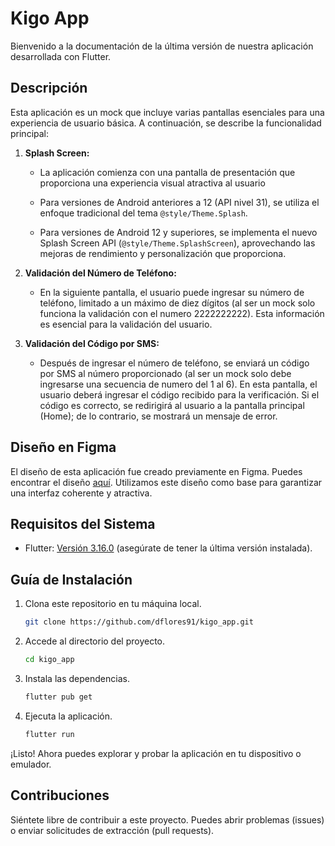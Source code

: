 # Kigo App

Bienvenido a la documentación de la última versión de nuestra aplicación desarrollada con Flutter.

## Descripción

Esta aplicación es un mock que incluye varias pantallas esenciales para una experiencia de usuario básica. A continuación, se describe la funcionalidad principal:

1. **Splash Screen:**
   - La aplicación comienza con una pantalla de presentación que proporciona una experiencia visual atractiva al usuario 

   - Para versiones de Android anteriores a 12 (API nivel 31), se utiliza el enfoque tradicional del tema `@style/Theme.Splash`.

    - Para versiones de Android 12 y superiores, se implementa el nuevo Splash Screen API (`@style/Theme.SplashScreen`), aprovechando las mejoras de rendimiento y personalización que proporciona.

2. **Validación del Número de Teléfono:**
   - En la siguiente pantalla, el usuario puede ingresar su número de teléfono, limitado a un máximo de diez dígitos (al ser un mock solo funciona la validación con el numero 2222222222). Esta información es esencial para la validación del usuario.

3. **Validación del Código por SMS:**
   - Después de ingresar el número de teléfono, se enviará un código por SMS al número proporcionado (al ser un mock solo debe ingresarse una secuencia de numero del 1 al 6). En esta pantalla, el usuario deberá ingresar el código recibido para la verificación. Si el código es correcto, se redirigirá al usuario a la pantalla principal (Home); de lo contrario, se mostrará un mensaje de error.

## Diseño en Figma

El diseño de esta aplicación fue creado previamente en Figma. Puedes encontrar el diseño [aquí](https://www.figma.com/file/8U1eAP9Y8WSuIhoJ8JiYXa/Kigo-Test?type=design&node-id=0-1&mode=design&t=5HvoWVmvBQ9fM6FR-0). Utilizamos este diseño como base para garantizar una interfaz coherente y atractiva.

## Requisitos del Sistema

- Flutter: [Versión 3.16.0](https://docs.flutter.dev/get-started/install) (asegúrate de tener la última versión instalada).

## Guía de Instalación

1. Clona este repositorio en tu máquina local.

    ```bash
    git clone https://github.com/dflores91/kigo_app.git
    ```

2. Accede al directorio del proyecto.

    ```bash
    cd kigo_app
    ```

3. Instala las dependencias.

    ```bash
    flutter pub get
    ```

4. Ejecuta la aplicación.

    ```bash
    flutter run
    ```

¡Listo! Ahora puedes explorar y probar la aplicación en tu dispositivo o emulador.

## Contribuciones

Siéntete libre de contribuir a este proyecto. Puedes abrir problemas (issues) o enviar solicitudes de extracción (pull requests).
